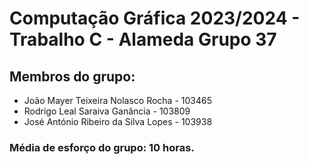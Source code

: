 # Computação Gráfica 2023/2024 - Trabalho C - Alameda Grupo 37

## Membros do grupo:

- João Mayer Teixeira Nolasco Rocha - 103465 	
- Rodrigo Leal Saraiva Ganância - 103809 	
- José António Ribeiro da Silva Lopes - 103938 	

### Média de esforço do grupo: 10 horas.
